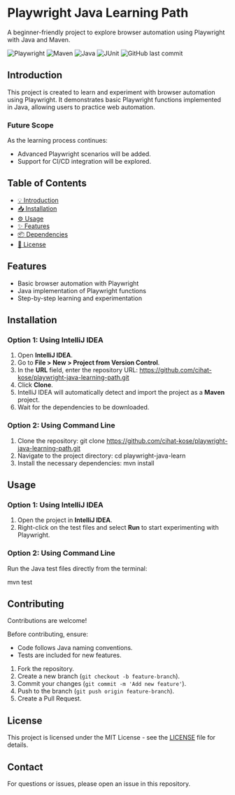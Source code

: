 # Playwright Java Learning Path
A beginner-friendly project to explore browser automation using Playwright with Java and Maven.

![Playwright](https://img.shields.io/badge/Playwright-2D6DB5?style=for-the-badge&logo=playwright&logoColor=white)
![Maven](https://img.shields.io/badge/Maven-C71A36?style=for-the-badge&logo=apache-maven&logoColor=white)
![Java](https://img.shields.io/badge/Java-ED8B00?style=for-the-badge&logo=java&logoColor=white)
![JUnit](https://img.shields.io/badge/JUnit-25A162?style=for-the-badge&logo=junit5&logoColor=white)
![GitHub last commit](https://img.shields.io/github/last-commit/cihat-kose/playwright-java-learning-path?style=for-the-badge&cacheSeconds=60)

## Introduction
This project is created to learn and experiment with browser automation using Playwright. It demonstrates basic Playwright functions implemented in Java, allowing users to practice web automation.

### Future Scope
As the learning process continues:
- Advanced Playwright scenarios will be added.
- Support for CI/CD integration will be explored.

## Table of Contents
- [💡 Introduction](#introduction)
- [📥 Installation](#installation)
- [⚙️ Usage](#usage)
- [✨ Features](#features)
- [📦 Dependencies](#dependencies)
- [📜 License](#license)

## Features
- Basic browser automation with Playwright
- Java implementation of Playwright functions
- Step-by-step learning and experimentation

## Installation

### Option 1: Using IntelliJ IDEA

1. Open **IntelliJ IDEA**.
2. Go to **File > New > Project from Version Control**.
3. In the **URL** field, enter the repository URL:
   https://github.com/cihat-kose/playwright-java-learning-path.git
4. Click **Clone**.
5. IntelliJ IDEA will automatically detect and import the project as a **Maven** project.
6. Wait for the dependencies to be downloaded.

### Option 2: Using Command Line

1. Clone the repository:
   git clone https://github.com/cihat-kose/playwright-java-learning-path.git
2. Navigate to the project directory:
   cd playwright-java-learn
3. Install the necessary dependencies:
   mvn install

## Usage

### Option 1: Using IntelliJ IDEA

1. Open the project in **IntelliJ IDEA**.
2. Right-click on the test files and select **Run** to start experimenting with Playwright.

### Option 2: Using Command Line

Run the Java test files directly from the terminal:

mvn test

## Contributing
Contributions are welcome!

Before contributing, ensure:
- Code follows Java naming conventions.
- Tests are included for new features.

1. Fork the repository.
2. Create a new branch (`git checkout -b feature-branch`).
3. Commit your changes (`git commit -m 'Add new feature'`).
4. Push to the branch (`git push origin feature-branch`).
5. Create a Pull Request.

## License
This project is licensed under the MIT License - see the [LICENSE](LICENSE) file for details.

## Contact
For questions or issues, please open an issue in this repository.
